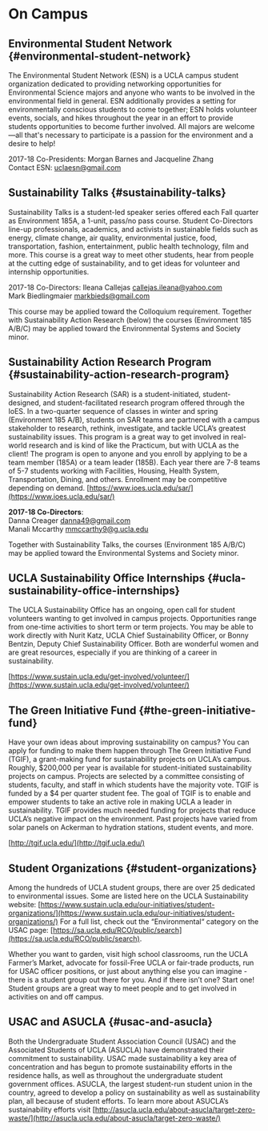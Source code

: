 # On Campus

## Environmental Student Network {#environmental-student-network}

The Environmental Student Network (ESN) is a UCLA campus student organization dedicated to providing networking opportunities for Environmental Science majors and anyone who wants to be involved in the environmental field in general. ESN additionally provides a setting for environmentally conscious students to come together; ESN holds volunteer events, socials, and hikes throughout the year in an effort to provide students opportunities to become further involved. All majors are welcome—all that's necessary to participate is a passion for the environment and a desire to help!

2017-18 Co-Presidents: Morgan Barnes and Jacqueline Zhang  
Contact ESN: uclaesn@gmail.com

## Sustainability Talks {#sustainability-talks}

Sustainability Talks is a student-led speaker series offered each Fall quarter as Environment 185A, a 1-unit, pass/no pass course. Student Co-Directors line-up professionals, academics, and activists in sustainable fields such as energy, climate change, air quality, environmental justice, food, transportation, fashion, entertainment, public health technology, film and more. This course is a great way to meet other students, hear from people at the cutting edge of sustainability, and to get ideas for volunteer and internship opportunities.

2017-18 Co-Directors: Ileana Callejas callejas.ileana@yahoo.com  
Mark Biedlingmaier markbieds@gmail.com

This course may be applied toward the Colloquium requirement. Together with Sustainability Action Research (below) the courses (Environment 185 A/B/C) may be applied toward the Environmental Systems and Society minor.

## Sustainability Action Research Program {#sustainability-action-research-program}

Sustainability Action Research (SAR) is a student-initiated, student-designed, and student-facilitated research program offered through the IoES. In a two-quarter sequence of classes in winter and spring (Environment 185 A/B), students on SAR teams are partnered with a campus stakeholder to research, rethink, investigate, and tackle UCLA’s greatest sustainability issues. This program is a great way to get involved in real-world research and is kind of like the Practicum, but with UCLA as the client! The program is open to anyone and you enroll by applying to be a team member (185A) or a team leader (185B). Each year there are 7-8 teams of 5-7 students working with Facilities, Housing, Health System, Transportation, Dining, and others. Enrollment may be competitive depending on demand. [https://www.ioes.ucla.edu/sar/](https://www.ioes.ucla.edu/sar/)

**2017-18 Co-Directors**:  
Danna Creager danna49@gmail.com  
Manali Mccarthy mmccarthy9@g.ucla.edu

Together with Sustainability Talks, the courses (Environment 185 A/B/C) may be applied toward the Environmental Systems and Society minor.

## UCLA Sustainability Office Internships {#ucla-sustainability-office-internships}

The UCLA Sustainability Office has an ongoing, open call for student volunteers wanting to get involved in campus projects. Opportunities range from one-time activities to short term or term projects. You may be able to work directly with Nurit Katz, UCLA Chief Sustainability Officer, or Bonny Bentzin, Deputy Chief Sustainability Officer. Both are wonderful women and are great resources, especially if you are thinking of a career in sustainability.

[https://www.sustain.ucla.edu/get-involved/volunteer/](https://www.sustain.ucla.edu/get-involved/volunteer/)

## The Green Initiative Fund {#the-green-initiative-fund}

Have your own ideas about improving sustainability on campus? You can apply for funding to make them happen through The Green Initiative Fund (TGIF), a grant-making fund for sustainability projects on UCLA’s campus. Roughly, $200,000 per year is available for student-initiated sustainability projects on campus. Projects are selected by a committee consisting of students, faculty, and staff in which students have the majority vote. TGIF is funded by a $4 per quarter student fee. The goal of TGIF is to enable and empower students to take an active role in making UCLA a leader in sustainability. TGIF provides much needed funding for projects that reduce UCLA’s negative impact on the environment. Past projects have varied from solar panels on Ackerman to hydration stations, student events, and more.

[http://tgif.ucla.edu/](http://tgif.ucla.edu/)

## Student Organizations {#student-organizations}

Among the hundreds of UCLA student groups, there are over 25 dedicated to environmental issues. Some are listed here on the UCLA Sustainability website: [https://www.sustain.ucla.edu/our-initiatives/student-organizations/](https://www.sustain.ucla.edu/our-initiatives/student-organizations/) For a full list, check out the “Environmental“ category on the USAC page: [https://sa.ucla.edu/RCO/public/search](https://sa.ucla.edu/RCO/public/search).

Whether you want to garden, visit high school classrooms, run the UCLA Farmer’s Market, advocate for fossil-Free UCLA or fair-trade products, run for USAC officer positions, or just about anything else you can imagine - there is a student group out there for you. And if there isn’t one? Start one! Student groups are a great way to meet people and to get involved in activities on and off campus.

## USAC and ASUCLA {#usac-and-asucla}

Both the Undergraduate Student Association Council (USAC) and the Associated Students of UCLA (ASUCLA) have demonstrated their commitment to sustainability. USAC made sustainability a key area of concentration and has begun to promote sustainability efforts in the residence halls, as well as throughout the undergraduate student government offices. ASUCLA, the largest student-run student union in the country, agreed to develop a policy on sustainability as well as sustainability plan, all because of student efforts. To learn more about ASUCLA’s sustainability efforts visit [http://asucla.ucla.edu/about-asucla/target-zero-waste/](http://asucla.ucla.edu/about-asucla/target-zero-waste/)

